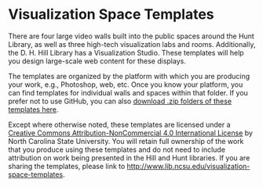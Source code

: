 # Visualization Space Templates

There are four large video walls built into the public spaces around the Hunt Library, as well as three high-tech visualization labs and rooms. Additionally, the D. H. Hill Library has a Visualization Studio. These templates will help you design large-scale web content for these displays.

The templates are organized by the platform with which you are producing your work, e.g., Photoshop, web, etc. Once you know your platform, you can find templates for individual walls and spaces within that folder. If you prefer not to use GitHub, you can also [download .zip folders of these templates here](https://www.lib.ncsu.edu/visualization-space-templates).

Except where otherwise noted, these templates are licensed under a [Creative Commons Attribution-NonCommercial 4.0 International License](http://creativecommons.org/licenses/by-nc/4.0/) by North Carolina State University. You will retain full ownership of the work that you produce using these templates and do not need to include attribution on work being presented in the Hill and Hunt libraries. If you are sharing the templates, please link to http://www.lib.ncsu.edu/visualization-space-templates. 
